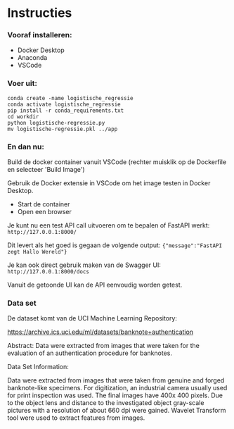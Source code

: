 # Instructies
### Vooraf installeren:
- Docker Desktop
- Anaconda
- VSCode

### Voer uit:
```
conda create -name logistische_regressie
conda activate logistische_regressie
pip install -r conda_requirements.txt
cd workdir
python logistische-regressie.py
mv logistische-regressie.pkl ../app
```

### En dan nu:
Build de docker container vanuit VSCode (rechter muisklik op de Dockerfile en selecteer 'Build Image')

Gebruik de Docker extensie in VSCode om het image testen in Docker Desktop.
- Start de container
- Open een browser

Je kunt nu een test API call uitvoeren om te bepalen of FastAPI werkt: `http://127.0.0.1:8000/`

Dit levert als het goed is gegaan de volgende output: ```{"message":"FastAPI zegt Hallo Wereld"}```
	
Je kan ook direct gebruik maken van de Swagger UI: `http://127.0.0.1:8000/docs`

Vanuit de getoonde UI kan de API eenvoudig worden getest.

### Data set
De dataset komt van de UCI Machine Learning Repository:

https://archive.ics.uci.edu/ml/datasets/banknote+authentication

Abstract: Data were extracted from images that were taken for the evaluation of an authentication procedure for banknotes.

Data Set Information:

Data were extracted from images that were taken from genuine and forged banknote-like specimens. For digitization, an industrial camera usually used for print inspection was used. The final images have 400x 400 pixels. Due to the object lens and distance to the investigated object gray-scale pictures with a resolution of about 660 dpi were gained. Wavelet Transform tool were used to extract features from images.
